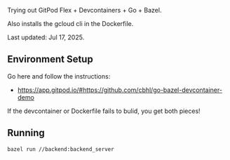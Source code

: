 Trying out GitPod Flex + Devcontainers + Go + Bazel.

Also installs the gcloud cli in the Dockerfile.

Last updated: Jul 17, 2025.

## Environment Setup

Go here and follow the instructions:

- https://app.gitpod.io/#https://github.com/cbhl/go-bazel-devcontainer-demo

If the devcontainer or Dockerfile fails to bulid, you get both pieces!

## Running

```
bazel run //backend:backend_server
```
